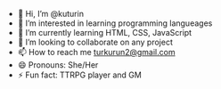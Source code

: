 - 👋 Hi, I’m @kuturin
- 👀 I’m interested in learning programming langueages
- 🌱 I’m currently learning HTML, CSS, JavaScript
- 💞️ I’m looking to collaborate on any project
- 📫 How to reach me turkurun2@gmail.com
- 😄 Pronouns: She/Her
- ⚡ Fun fact: TTRPG player and GM

<!---
kuturin/kuturin is a ✨ special ✨ repository because its `README.md` (this file) appears on your GitHub profile.
You can click the Preview link to take a look at your changes.
--->
